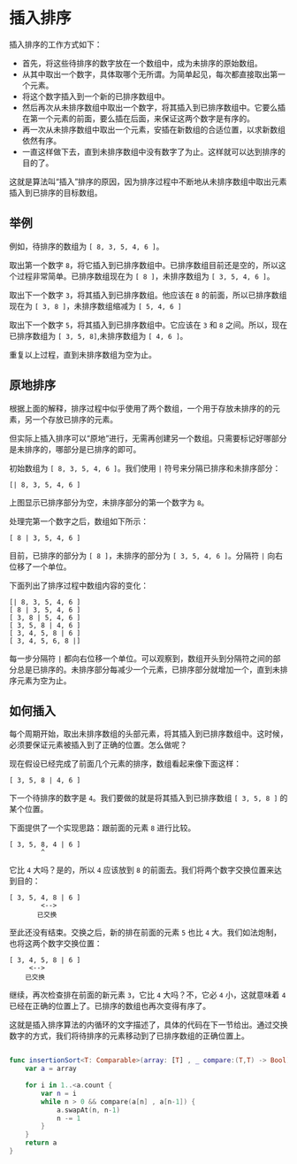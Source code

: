 # 插入排序

插入排序的工作方式如下：

- 首先，将这些待排序的数字放在一个数组中，成为未排序的原始数组。
- 从其中取出一个数字，具体取哪个无所谓。为简单起见，每次都直接取出第一个元素。
- 将这个数字插入到一个新的已排序数组中。
- 然后再次从未排序数组中取出一个数字，将其插入到已排序数组中。它要么插在第一个元素的前面，要么插在后面，来保证这两个数字是有序的。
- 再一次从未排序数组中取出一个元素，安插在新数组的合适位置，以求新数组依然有序。
- 一直这样做下去，直到未排序数组中没有数字了为止。这样就可以达到排序的目的了。

这就是算法叫“插入”排序的原因，因为排序过程中不断地从未排序数组中取出元素插入到已排序的目标数组。

## 举例

例如，待排序的数组为 `[ 8, 3, 5, 4, 6 ]`。

取出第一个数字 `8`，将它插入到已排序数组中。已排序数组目前还是空的，所以这个过程非常简单。已排序数组现在为 `[ 8 ]`，未排序数组为 `[ 3, 5, 4, 6 ]`。

取出下一个数字 `3`，将其插入到已排序数组。他应该在 `8` 的前面，所以已排序数组现在为 `[ 3, 8 ]`，未排序数组缩减为 `[ 5, 4, 6 ]`

取出下一个数字 `5`，将其插入到已排序数组中。它应该在 `3` 和 `8` 之间。所以，现在已排序数组为 `[ 3, 5, 8]`,未排序数组为 `[ 4, 6 ]`。

重复以上过程，直到未排序数组为空为止。

## 原地排序

根据上面的解释，排序过程中似乎使用了两个数组，一个用于存放未排序的的元素，另一个存放已排序的元素。

但实际上插入排序可以“原地”进行，无需再创建另一个数组。只需要标记好哪部分是未排序的，哪部分是已排序的即可。

初始数组为 `[ 8, 3, 5, 4, 6 ]`。我们使用 `|` 符号来分隔已排序和未排序部分：

	[| 8, 3, 5, 4, 6 ]

上图显示已排序部分为空，未排序部分的第一个数字为 `8`。

处理完第一个数字之后，数组如下所示：

	[ 8 | 3, 5, 4, 6 ]

目前，已排序的部分为 `[ 8 ]`，未排序的部分为 `[ 3, 5, 4, 6 ]`。分隔符 `|` 向右位移了一个单位。

下面列出了排序过程中数组内容的变化：

	[| 8, 3, 5, 4, 6 ]
	[ 8 | 3, 5, 4, 6 ]
	[ 3, 8 | 5, 4, 6 ]
	[ 3, 5, 8 | 4, 6 ]
	[ 3, 4, 5, 8 | 6 ]
	[ 3, 4, 5, 6, 8 |]

每一步分隔符 `|` 都向右位移一个单位。可以观察到，数组开头到分隔符之间的部分总是已排序的。未排序部分每减少一个元素，已排序部分就增加一个，直到未排序元素为空为止。

## 如何插入

每个周期开始，取出未排序数组的头部元素，将其插入到已排序数组中。这时候，必须要保证元素被插入到了正确的位置。怎么做呢？

现在假设已经完成了前面几个元素的排序，数组看起来像下面这样：

	[ 3, 5, 8 | 4, 6 ]

下一个待排序的数字是 `4`。我们要做的就是将其插入到已排序数组 `[ 3, 5, 8 ]` 的某个位置。

下面提供了一个实现思路：跟前面的元素 `8` 进行比较。

	[ 3, 5, 8, 4 | 6 ]
	        ^
	        
它比 `4` 大吗？是的，所以 `4` 应该放到 `8` 的前面去。我们将两个数字交换位置来达到目的：

	[ 3, 5, 4, 8 | 6 ]
	        <-->
	       已交换

至此还没有结束。交换之后，新的排在前面的元素 `5` 也比 `4` 大。我们如法炮制，也将这两个数字交换位置：

	[ 3, 4, 5, 8 | 6 ]
	     <-->
	    已交换

继续，再次检查排在前面的新元素 `3`，它比 `4` 大吗？不，它必 `4` 小，这就意味着 `4` 已经在正确的位置上了。已排序的数组也再次变得有序了。

这就是插入排序算法的内循环的文字描述了，具体的代码在下一节给出。通过交换数字的方式，我们将待排序的元素移动到了已排序数组的正确位置上。


```swift

func insertionSort<T: Comparable>(array: [T] , _ compare:(T,T) -> Bool) -> [T] {
    var a = array
    
    for i in 1..<a.count {
        var n = i
        while n > 0 && compare(a[n] , a[n-1]) {
            a.swapAt(n, n-1)
            n -= 1
        }
    }
    return a
}


```


